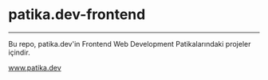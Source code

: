 # patika.dev-frontend
---
Bu repo, patika.dev'in Frontend Web Development Patikalarındaki projeler içindir.

www.patika.dev
